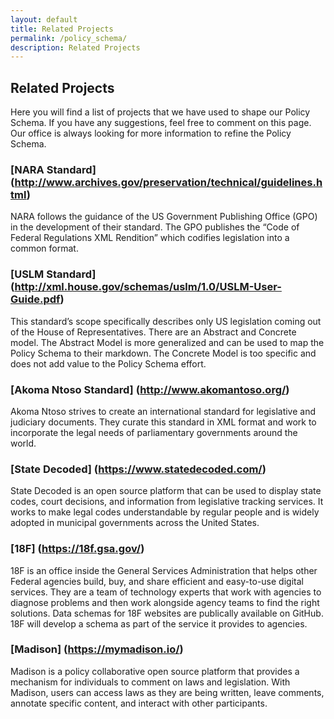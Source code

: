 ```yaml
---
layout: default
title: Related Projects
permalink: /policy_schema/
description: Related Projects
---
```


## Related Projects
Here you will find a list of projects that we have used to shape our Policy Schema. If you have any suggestions, feel free to comment on this page. Our office is always looking for more information to refine the Policy Schema.

### [NARA Standard] (http://www.archives.gov/preservation/technical/guidelines.html)
NARA follows the guidance of the US Government Publishing Office (GPO) in the development of their standard. The GPO publishes the “Code of Federal Regulations XML Rendition” which codifies legislation into a common format.

### [USLM Standard] (http://xml.house.gov/schemas/uslm/1.0/USLM-User-Guide.pdf)
This standard’s scope specifically describes only US legislation coming out of the House of Representatives. There are an Abstract and Concrete model. The Abstract Model is more generalized and can be used to map the Policy Schema to their markdown. The Concrete Model is too specific and does not add value to the Policy Schema effort.

### [Akoma Ntoso Standard] (http://www.akomantoso.org/)
Akoma Ntoso strives to create an international standard for legislative and judiciary documents.  They curate this standard in XML format and work to incorporate the legal needs of parliamentary governments around the world.

### [State Decoded] (https://www.statedecoded.com/)
State Decoded is an open source platform that can be used to display state codes, court decisions, and information from legislative tracking services.  It works to make legal codes understandable by regular people and is widely adopted in municipal governments across the United States.

### [18F] (https://18f.gsa.gov/)
18F is an office inside the General Services Administration that helps other Federal agencies build, buy, and share efficient and easy-to-use digital services. They are a team of technology experts that work with agencies to diagnose problems and then work alongside agency teams to find the right solutions. Data schemas for 18F websites are publically available on GitHub. 18F will develop a schema as part of the service it provides to agencies.

### [Madison] (https://mymadison.io/)
Madison is a policy collaborative open source platform that provides a mechanism for individuals to comment on laws and legislation. With Madison, users can access laws as they are being written, leave comments, annotate specific content, and interact with other participants. 
